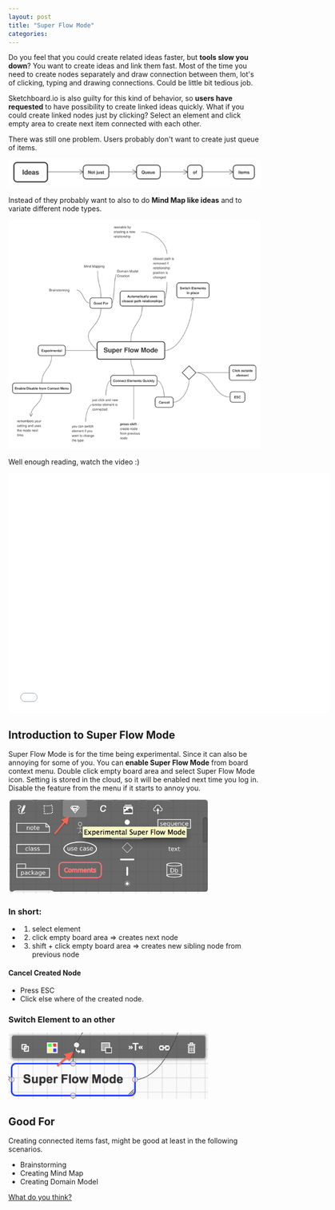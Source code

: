 ```yaml
---
layout: post
title: "Super Flow Mode"
categories: 
---
```


Do you feel that you could create related ideas faster, but **tools slow you down**? You want to create ideas and link them fast. Most of the time you need to create nodes separately and draw connection between them, lot's of clicking, typing and drawing connections. Could be little bit tedious job.

Sketchboard.io is also guilty for this kind of behavior, so **users have requested** to have possibility to create linked ideas quickly. What if you could create linked nodes just by clicking? Select an element and click empty area to create next item connected with each other.

There was still one problem. Users probably don't want to create just queue of items.

![Not just queue of items](/img/note-just-queue-of-items.png)

Instead of they probably want to also to do **Mind Map like ideas** and to variate different node types.

![Ideas Presented in Mind Map](/img/map-like-flow.png)

Well enough reading, watch the video :)

<iframe width="640" height="480" src="//www.youtube.com/embed/0P4NkXXgsJ0?rel=0" frameborder="0" allowfullscreen></iframe>

Introduction to Super Flow Mode
-------------------------------

Super Flow Mode is for the time being experimental. Since it can also be annoying for some of you. You can **enable Super Flow Mode** from board context menu. Double click empty board area and select Super Flow Mode icon. Setting is stored in the cloud, so it will be enabled next time you log in. Disable the feature from the menu if it starts to annoy you.

<img src="/img/enable-super-flow-mode.png" alt="Enable Super Flow Mode" width="400">

### In short:

- 1. select element
- 2. click empty board area => creates next node
- 3. shift + click empty board area => creates new sibling node from previous node

#### Cancel Created Node
- Press ESC
- Click else where of the created node.

### Switch Element to an other
<img src="/img/switch-node.png" alt="Switch Node" width="400">


Good For
--------

Creating connected items fast, might be good at least in the following scenarios.

- Brainstorming
- Creating Mind Map
- Creating Domain Model

<a href="mailto:info@sketchboard.io?subject=Super Flow Mode">What do you think?</a>
